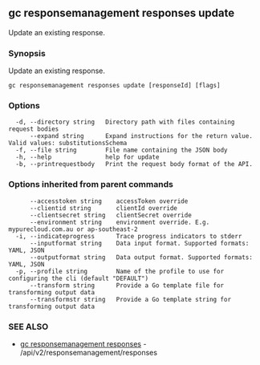 ## gc responsemanagement responses update

Update an existing response.

### Synopsis

Update an existing response.

```
gc responsemanagement responses update [responseId] [flags]
```

### Options

```
  -d, --directory string   Directory path with files containing request bodies
      --expand string      Expand instructions for the return value. Valid values: substitutionsSchema
  -f, --file string        File name containing the JSON body
  -h, --help               help for update
  -b, --printrequestbody   Print the request body format of the API.
```

### Options inherited from parent commands

```
      --accesstoken string    accessToken override
      --clientid string       clientId override
      --clientsecret string   clientSecret override
      --environment string    environment override. E.g. mypurecloud.com.au or ap-southeast-2
  -i, --indicateprogress      Trace progress indicators to stderr
      --inputformat string    Data input format. Supported formats: YAML, JSON
      --outputformat string   Data output format. Supported formats: YAML, JSON
  -p, --profile string        Name of the profile to use for configuring the cli (default "DEFAULT")
      --transform string      Provide a Go template file for transforming output data
      --transformstr string   Provide a Go template string for transforming output data
```

### SEE ALSO

* [gc responsemanagement responses](gc_responsemanagement_responses.html)	 - /api/v2/responsemanagement/responses


